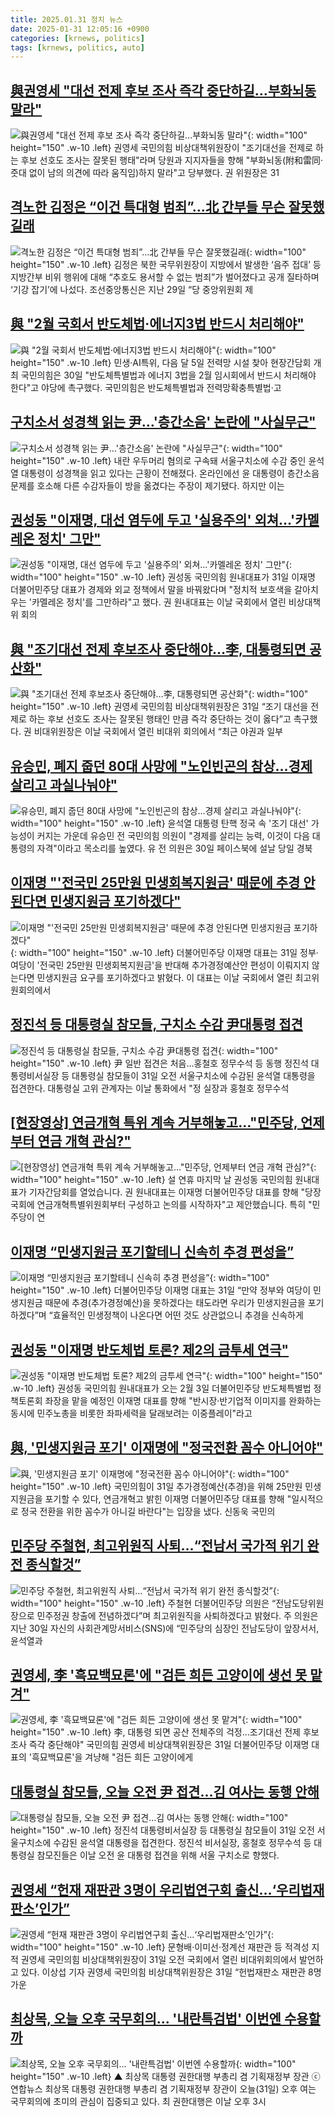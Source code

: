 ```yaml
---
title: 2025.01.31 정치 뉴스
date: 2025-01-31 12:05:16 +0900
categories: [krnews, politics]
tags: [krnews, politics, auto]
---
```

## [與권영세 "대선 전제 후보 조사 즉각 중단하길…부화뇌동 말라"](https://n.news.naver.com/mnews/article/008/0005147071)

![與권영세 "대선 전제 후보 조사 즉각 중단하길…부화뇌동 말라"](https://mimgnews.pstatic.net/image/origin/008/2025/01/31/5147071.jpg?type=nf220_150){: width="100" height="150" .w-10 .left}
권영세 국민의힘 비상대책위원장이 "조기대선을 전제로 하는 후보 선호도 조사는 잘못된 행태"라며 당원과 지지자들을 향해 "부화뇌동(附和雷同·줏대 없이 남의 의견에 따라 움직임)하지 말라"고 당부했다. 권 위원장은 31

## [격노한 김정은 “이건 특대형 범죄”…北 간부들 무슨 잘못했길래](https://n.news.naver.com/mnews/article/009/0005435940)

![격노한 김정은 “이건 특대형 범죄”…北 간부들 무슨 잘못했길래](https://mimgnews.pstatic.net/image/origin/009/2025/01/30/5435940.jpg?type=nf220_150){: width="100" height="150" .w-10 .left}
김정은 북한 국무위원장이 지방에서 발생한 ‘음주 접대’ 등 지방간부 비위 행위에 대해 “추호도 용서할 수 없는 범죄”가 벌어졌다고 공개 질타하며 ‘기강 잡기’에 나섰다. 조선중앙통신은 지난 29일 “당 중앙위원회 제

## [與 "2월 국회서 반도체법·에너지3법 반드시 처리해야"](https://n.news.naver.com/mnews/article/001/0015183897)

![與 "2월 국회서 반도체법·에너지3법 반드시 처리해야"](https://mimgnews.pstatic.net/image/origin/001/2025/01/30/15183897.jpg?type=nf220_150){: width="100" height="150" .w-10 .left}
민생·AI특위, 다음 달 5일 전력망 시설 찾아 현장간담회 개최 국민의힘은 30일 "반도체특별법과 에너지 3법을 2월 임시회에서 반드시 처리해야 한다"고 야당에 촉구했다. 국민의힘은 반도체특별법과 전력망확충특별법·고

## [구치소서 성경책 읽는 尹…'층간소음' 논란에 "사실무근"](https://n.news.naver.com/mnews/article/014/0005301421)

![구치소서 성경책 읽는 尹…'층간소음' 논란에 "사실무근"](https://mimgnews.pstatic.net/image/origin/014/2025/01/30/5301421.jpg?type=nf220_150){: width="100" height="150" .w-10 .left}
내란 우두머리 혐의로 구속돼 서울구치소에 수감 중인 윤석열 대통령이 성경책을 읽고 있다는 근황이 전해졌다. 온라인에선 윤 대통령이 층간소음 문제를 호소해 다른 수감자들이 방을 옮겼다는 주장이 제기됐다. 하지만 이는

## [권성동 "이재명, 대선 염두에 두고 '실용주의' 외쳐…'카멜레온 정치' 그만"](https://n.news.naver.com/mnews/article/448/0000505414)

![권성동 "이재명, 대선 염두에 두고 '실용주의' 외쳐…'카멜레온 정치' 그만"](https://mimgnews.pstatic.net/image/origin/448/2025/01/31/505414.jpg?type=nf220_150){: width="100" height="150" .w-10 .left}
권성동 국민의힘 원내대표가 31일 이재명 더불어민주당 대표가 경제와 외교 정책에서 말을 바꿔왔다며 "정치적 보호색을 갈아치우는 '카멜레온 정치'를 그만하라"고 했다. 권 원내대표는 이날 국회에서 열린 비상대책위 회의

## [與 "조기대선 전제 후보조사 중단해야…李, 대통령되면 공산화"](https://n.news.naver.com/mnews/article/011/0004445203)

![與 "조기대선 전제 후보조사 중단해야…李, 대통령되면 공산화"](https://mimgnews.pstatic.net/image/origin/011/2025/01/31/4445203.jpg?type=nf220_150){: width="100" height="150" .w-10 .left}
권영세 국민의힘 비상대책위원장은 31일 “조기 대선을 전제로 하는 후보 선호도 조사는 잘못된 행태인 만큼 즉각 중단하는 것이 옳다”고 촉구했다. 권 비대위원장은 이날 국회에서 열린 비대위 회의에서 “최근 야권과 일부

## [유승민, 폐지 줍던 80대 사망에 "노인빈곤의 참상…경제 살리고 과실나눠야"](https://n.news.naver.com/mnews/article/277/0005539678)

![유승민, 폐지 줍던 80대 사망에 "노인빈곤의 참상…경제 살리고 과실나눠야"](https://mimgnews.pstatic.net/image/origin/277/2025/01/31/5539678.jpg?type=nf220_150){: width="100" height="150" .w-10 .left}
윤석열 대통령 탄핵 정국 속 '조기 대선' 가능성이 커지는 가운데 유승민 전 국민의힘 의원이 "경제를 살리는 능력, 이것이 다음 대통령의 자격"이라고 목소리를 높였다. 유 전 의원은 30일 페이스북에 설날 당일 경북

## [이재명 "'전국민 25만원 민생회복지원금' 때문에 추경 안된다면 민생지원금 포기하겠다"](https://n.news.naver.com/mnews/article/087/0001095260)

![이재명 "'전국민 25만원 민생회복지원금' 때문에 추경 안된다면 민생지원금 포기하겠다"](https://mimgnews.pstatic.net/image/origin/087/2025/01/31/1095260.jpg?type=nf220_150){: width="100" height="150" .w-10 .left}
더불어민주당 이재명 대표는 31일 정부·여당이 '전국민 25만원 민생회복지원금'을 반대해 추가경정예산안 편성이 이뤄지지 않는다면 민생지원금 요구를 포기하겠다고 밝혔다. 이 대표는 이날 국회에서 열린 최고위원회의에서

## [정진석 등 대통령실 참모들, 구치소 수감 尹대통령 접견](https://n.news.naver.com/mnews/article/001/0015184647)

![정진석 등 대통령실 참모들, 구치소 수감 尹대통령 접견](https://mimgnews.pstatic.net/image/origin/001/2025/01/31/15184647.jpg?type=nf220_150){: width="100" height="150" .w-10 .left}
尹 일반 접견은 처음…홍철호 정무수석 등 동행 정진석 대통령비서실장 등 대통령실 참모들이 31일 오전 서울구치소에 수감된 윤석열 대통령을 접견한다. 대통령실 고위 관계자는 이날 통화에서 "정 실장과 홍철호 정무수석

## [[현장영상] 연금개혁 특위 계속 거부해놓고…"민주당, 언제부터 연금 개혁 관심?"](https://n.news.naver.com/mnews/article/055/0001227480)

![[현장영상] 연금개혁 특위 계속 거부해놓고…"민주당, 언제부터 연금 개혁 관심?"](https://mimgnews.pstatic.net/image/origin/055/2025/01/30/1227480.jpg?type=nf220_150){: width="100" height="150" .w-10 .left}
설 연휴 마지막 날 권성동 국민의힘 원내대표가 기자간담회를 열었습니다. 권 원내대표는 이재명 더불어민주당 대표를 향해 "당장 국회에 연금개혁특별위원회부터 구성하고 논의를 시작하자"고 제안했습니다. 특히 "민주당이 연

## [이재명 “민생지원금 포기할테니 신속히 추경 편성을”](https://n.news.naver.com/mnews/article/020/0003612532)

![이재명 “민생지원금 포기할테니 신속히 추경 편성을”](https://mimgnews.pstatic.net/image/origin/020/2025/01/31/3612532.jpg?type=nf220_150){: width="100" height="150" .w-10 .left}
더불어민주당 이재명 대표는 31일 “만약 정부와 여당이 민생지원금 때문에 추경(추가경정예산)을 못하겠다는 태도라면 우리가 민생지원금을 포기하겠다”며 “효율적인 민생정책이 나온다면 어떤 것도 상관없으니 추경을 신속하게

## [권성동 "이재명 반도체법 토론? 제2의 금투세 연극"](https://n.news.naver.com/mnews/article/014/0005301809)

![권성동 "이재명 반도체법 토론? 제2의 금투세 연극"](https://mimgnews.pstatic.net/image/origin/014/2025/01/31/5301809.jpg?type=nf220_150){: width="100" height="150" .w-10 .left}
권성동 국민의힘 원내대표가 오는 2월 3일 더불어민주당 반도체특별법 정책토론회 좌장을 맡을 예정인 이재명 대표를 향해 "반시장·반기업적 이미지를 완화하는 동시에 민주노총을 비롯한 좌파세력을 달래보려는 이중플레이"라고

## [與, '민생지원금 포기' 이재명에 "정국전환 꼼수 아니어야"](https://n.news.naver.com/mnews/article/277/0005539723)

![與, '민생지원금 포기' 이재명에 "정국전환 꼼수 아니어야"](https://mimgnews.pstatic.net/image/origin/277/2025/01/31/5539723.jpg?type=nf220_150){: width="100" height="150" .w-10 .left}
국민의힘이 31일 추가경정예산(추경)을 위해 25만원 민생지원금을 포기할 수 있다, 연금개혁고 밝힌 이재명 더불어민주당 대표를 향해 "일시적으로 정국 전환을 위한 꼼수가 아니길 바란다"는 입장을 냈다. 신동욱 국민의

## [민주당 주철현, 최고위원직 사퇴…“전남서 국가적 위기 완전 종식할것”](https://n.news.naver.com/mnews/article/009/0005436211)

![민주당 주철현, 최고위원직 사퇴…“전남서 국가적 위기 완전 종식할것”](https://mimgnews.pstatic.net/image/origin/009/2025/01/31/5436211.jpg?type=nf220_150){: width="100" height="150" .w-10 .left}
주철현 더불어민주당 의원은 “전남도당위원장으로 민주정권 창출에 전념하겠다”며 최고위원직을 사퇴하겠다고 밝혔다. 주 의원은 지난 30일 자신의 사회관계망서비스(SNS)에 “민주당의 심장인 전남도당이 앞장서서, 윤석열과

## [권영세, 李 '흑묘백묘론'에 "검든 희든 고양이에 생선 못 맡겨"](https://n.news.naver.com/mnews/article/001/0015184724)

![권영세, 李 '흑묘백묘론'에 "검든 희든 고양이에 생선 못 맡겨"](https://mimgnews.pstatic.net/image/origin/001/2025/01/31/15184724.jpg?type=nf220_150){: width="100" height="150" .w-10 .left}
李, 대통령 되면 공산 전체주의 걱정…조기대선 전제 후보조사 즉각 중단해야" 국민의힘 권영세 비상대책위원장은 31일 더불어민주당 이재명 대표의 '흑묘백묘론'을 겨냥해 "검든 희든 고양이에게

## [대통령실 참모들, 오늘 오전 尹 접견…김 여사는 동행 안해](https://n.news.naver.com/mnews/article/025/0003417806)

![대통령실 참모들, 오늘 오전 尹 접견…김 여사는 동행 안해](https://mimgnews.pstatic.net/image/origin/025/2025/01/31/3417806.jpg?type=nf220_150){: width="100" height="150" .w-10 .left}
정진석 대통령비서실장 등 대통령실 참모들이 31일 오전 서울구치소에 수감된 윤석열 대통령을 접견한다. 정진석 비서실장, 홍철호 정무수석 등 대통령실 참모진들은 이날 오전 윤 대통령 접견을 위해 서울 구치소로 향했다.

## [권영세 “헌재 재판관 3명이 우리법연구회 출신…‘우리법재판소’인가”](https://n.news.naver.com/mnews/article/016/0002421930)

![권영세 “헌재 재판관 3명이 우리법연구회 출신…‘우리법재판소’인가”](https://mimgnews.pstatic.net/image/origin/016/2025/01/31/2421930.jpg?type=nf220_150){: width="100" height="150" .w-10 .left}
문형배·이미선·정계선 재판관 등 적격성 지적 권영세 국민의힘 비상대책위원장이 31일 오전 국회에서 열린 비대위회의에서 발언하고 있다. 이상섭 기자 권영세 국민의힘 비상대책위원장은 31일 “헌법재판소 재판관 8명 가운

## [최상목, 오늘 오후 국무회의... '내란특검법' 이번엔 수용할까](https://n.news.naver.com/mnews/article/047/0002461139)

![최상목, 오늘 오후 국무회의... '내란특검법' 이번엔 수용할까](https://mimgnews.pstatic.net/image/origin/047/2025/01/31/2461139.jpg?type=nf220_150){: width="100" height="150" .w-10 .left}
▲ 최상목 대통령 권한대행 부총리 겸 기획재정부 장관 ⓒ 연합뉴스 최상목 대통령 권한대행 부총리 겸 기획재정부 장관이 오늘(31일) 오후 여는 국무회의에 초미의 관심이 집중되고 있다. 최 권한대행은 이날 오후 3시

